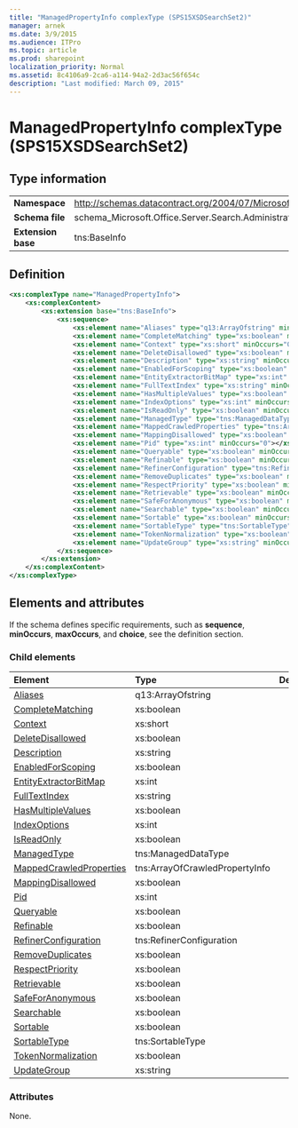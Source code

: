 ```yaml
---
title: "ManagedPropertyInfo complexType (SPS15XSDSearchSet2)"
manager: arnek
ms.date: 3/9/2015
ms.audience: ITPro
ms.topic: article
ms.prod: sharepoint
localization_priority: Normal
ms.assetid: 8c4106a9-2ca6-a114-94a2-2d3ac56f654c
description: "Last modified: March 09, 2015"
---
```


# ManagedPropertyInfo complexType (SPS15XSDSearchSet2)

 
  
## Type information

|||
|:-----|:-----|
|**Namespace** <br/> |http://schemas.datacontract.org/2004/07/Microsoft.Office.Server.Search.Administration  <br/> |
|**Schema file** <br/> |schema_Microsoft.Office.Server.Search.Administration.xsd  <br/> |
|**Extension base** <br/> |tns:BaseInfo  <br/> |
   
## Definition

```XML
<xs:complexType name="ManagedPropertyInfo">
    <xs:complexContent>
        <xs:extension base="tns:BaseInfo">
            <xs:sequence>
                <xs:element name="Aliases" type="q13:ArrayOfstring" minOccurs="0"></xs:element>
                <xs:element name="CompleteMatching" type="xs:boolean" minOccurs="0"></xs:element>
                <xs:element name="Context" type="xs:short" minOccurs="0"></xs:element>
                <xs:element name="DeleteDisallowed" type="xs:boolean" minOccurs="0"></xs:element>
                <xs:element name="Description" type="xs:string" minOccurs="0"></xs:element>
                <xs:element name="EnabledForScoping" type="xs:boolean" minOccurs="0"></xs:element>
                <xs:element name="EntityExtractorBitMap" type="xs:int" minOccurs="0"></xs:element>
                <xs:element name="FullTextIndex" type="xs:string" minOccurs="0"></xs:element>
                <xs:element name="HasMultipleValues" type="xs:boolean" minOccurs="0"></xs:element>
                <xs:element name="IndexOptions" type="xs:int" minOccurs="0"></xs:element>
                <xs:element name="IsReadOnly" type="xs:boolean" minOccurs="0"></xs:element>
                <xs:element name="ManagedType" type="tns:ManagedDataType" minOccurs="0"></xs:element>
                <xs:element name="MappedCrawledProperties" type="tns:ArrayOfCrawledPropertyInfo" minOccurs="0"></xs:element>
                <xs:element name="MappingDisallowed" type="xs:boolean" minOccurs="0"></xs:element>
                <xs:element name="Pid" type="xs:int" minOccurs="0"></xs:element>
                <xs:element name="Queryable" type="xs:boolean" minOccurs="0"></xs:element>
                <xs:element name="Refinable" type="xs:boolean" minOccurs="0"></xs:element>
                <xs:element name="RefinerConfiguration" type="tns:RefinerConfiguration" minOccurs="0"></xs:element>
                <xs:element name="RemoveDuplicates" type="xs:boolean" minOccurs="0"></xs:element>
                <xs:element name="RespectPriority" type="xs:boolean" minOccurs="0"></xs:element>
                <xs:element name="Retrievable" type="xs:boolean" minOccurs="0"></xs:element>
                <xs:element name="SafeForAnonymous" type="xs:boolean" minOccurs="0"></xs:element>
                <xs:element name="Searchable" type="xs:boolean" minOccurs="0"></xs:element>
                <xs:element name="Sortable" type="xs:boolean" minOccurs="0"></xs:element>
                <xs:element name="SortableType" type="tns:SortableType" minOccurs="0"></xs:element>
                <xs:element name="TokenNormalization" type="xs:boolean" minOccurs="0"></xs:element>
                <xs:element name="UpdateGroup" type="xs:string" minOccurs="0"></xs:element>
            </xs:sequence>
        </xs:extension>
    </xs:complexContent>
</xs:complexType>

```

## Elements and attributes

If the schema defines specific requirements, such as **sequence**, **minOccurs**, **maxOccurs**, and **choice**, see the definition section. 
  
### Child elements

|**Element**|**Type**|**Description**|
|:-----|:-----|:-----|
|[Aliases](aliases-element-managedpropertyinfo-complextypesps15xsdsearchset2.md) <br/> |q13:ArrayOfstring  <br/> ||
|[CompleteMatching](completematching-element-managedpropertyinfo-complextypesps15xsdsearchset2.md) <br/> |xs:boolean  <br/> ||
|[Context](context-element-managedpropertyinfo-complextypesps15xsdsearchset2.md) <br/> |xs:short  <br/> ||
|[DeleteDisallowed](deletedisallowed-element-managedpropertyinfo-complextypesps15xsdsearchset2.md) <br/> |xs:boolean  <br/> ||
|[Description](description-element-managedpropertyinfo-complextypesps15xsdsearchset2.md) <br/> |xs:string  <br/> ||
|[EnabledForScoping](enabledforscoping-element-managedpropertyinfo-complextypesps15xsdsearchset2.md) <br/> |xs:boolean  <br/> ||
|[EntityExtractorBitMap](entityextractorbitmap-element-managedpropertyinfo-complextypesps15xsdsearchset2.md) <br/> |xs:int  <br/> ||
|[FullTextIndex](fulltextindex-element-managedpropertyinfo-complextypesps15xsdsearchset2.md) <br/> |xs:string  <br/> ||
|[HasMultipleValues](hasmultiplevalues-element-managedpropertyinfo-complextypesps15xsdsearchset2.md) <br/> |xs:boolean  <br/> ||
|[IndexOptions](indexoptions-element-managedpropertyinfo-complextypesps15xsdsearchset2.md) <br/> |xs:int  <br/> ||
|[IsReadOnly](isreadonly-element-managedpropertyinfo-complextypesps15xsdsearchset2.md) <br/> |xs:boolean  <br/> ||
|[ManagedType](managedtype-element-managedpropertyinfo-complextypesps15xsdsearchset2.md) <br/> |tns:ManagedDataType  <br/> ||
|[MappedCrawledProperties](mappedcrawledproperties-element-managedpropertyinfo-complextypesps15xsdsearchset.md) <br/> |tns:ArrayOfCrawledPropertyInfo  <br/> ||
|[MappingDisallowed](mappingdisallowed-element-managedpropertyinfo-complextypesps15xsdsearchset2.md) <br/> |xs:boolean  <br/> ||
|[Pid](pid-element-managedpropertyinfo-complextypesps15xsdsearchset2.md) <br/> |xs:int  <br/> ||
|[Queryable](queryable-element-managedpropertyinfo-complextypesps15xsdsearchset2.md) <br/> |xs:boolean  <br/> ||
|[Refinable](refinable-element-managedpropertyinfo-complextypesps15xsdsearchset2.md) <br/> |xs:boolean  <br/> ||
|[RefinerConfiguration](refinerconfiguration-element-managedpropertyinfo-complextypesps15xsdsearchset2.md) <br/> |tns:RefinerConfiguration  <br/> ||
|[RemoveDuplicates](removeduplicates-element-managedpropertyinfo-complextypesps15xsdsearchset2.md) <br/> |xs:boolean  <br/> ||
|[RespectPriority](respectpriority-element-managedpropertyinfo-complextypesps15xsdsearchset2.md) <br/> |xs:boolean  <br/> ||
|[Retrievable](retrievable-element-managedpropertyinfo-complextypesps15xsdsearchset2.md) <br/> |xs:boolean  <br/> ||
|[SafeForAnonymous](safeforanonymous-element-managedpropertyinfo-complextypesps15xsdsearchset2.md) <br/> |xs:boolean  <br/> ||
|[Searchable](searchable-element-managedpropertyinfo-complextypesps15xsdsearchset2.md) <br/> |xs:boolean  <br/> ||
|[Sortable](sortable-element-managedpropertyinfo-complextypesps15xsdsearchset2.md) <br/> |xs:boolean  <br/> ||
|[SortableType](sortabletype-element-managedpropertyinfo-complextypesps15xsdsearchset2.md) <br/> |tns:SortableType  <br/> ||
|[TokenNormalization](tokennormalization-element-managedpropertyinfo-complextypesps15xsdsearchset2.md) <br/> |xs:boolean  <br/> ||
|[UpdateGroup](updategroup-element-managedpropertyinfo-complextypesps15xsdsearchset2.md) <br/> |xs:string  <br/> ||
   
### Attributes

None.
  

